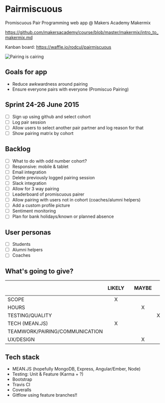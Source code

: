 # Pairmiscuous
Promiscuous Pair Programming web app @ Makers Academy Makermix

https://github.com/makersacademy/course/blob/master/makermix/intro_to_makermix.md

Kanban board: https://waffle.io/rodcul/pairmiscuous

![Pairing is cairing](https://pbs.twimg.com/media/CHh9GAyUwAIlInZ.png)

## Goals for app
- Reduce awkwardness around pairing
- Ensure everyone pairs with everyone (Promiscuo Pairing)

## Sprint 24-26 June 2015
- [ ] Sign up using github and select cohort
- [ ] Log pair session
- [ ] Allow users to select another pair partner and log reason for that
- [ ] Show pairing matrix by cohort

## Backlog

- [ ] What to do with odd number cohort?
- [ ] Responsive: mobile & tablet
- [ ] Email integration
- [ ] Delete previously logged pairing session
- [ ] Slack integration
- [ ] Allow for 3 way pairing
- [ ] Leaderboard of promiscuous pairer
- [ ] Allow pairing with users not in cohort (coaches/alumni helpers)
- [ ] Add a custom profile picture
- [ ] Sentiment monitoring
- [ ] Plan for bank holidays/known or planned absence

## User personas

- [ ] Students
- [ ] Alumni helpers
- [ ] Coaches

## What's going to give?

|   |  LIKELY |   | MAYBE  |   | DEFINITELY NOT  |
|---|:---:|:---:|:---:|:---:|:---:|
|SCOPE  |  X |   |   |   |   |
|HOURS   |   |   | X  |   |   |
|TESTING/QUALITY   |   |   |   | X  |   |
|TECH (MEAN.JS)   | X  |   |   |   |   |
|TEAMWORK/PAIRING/COMMUNICATION   |   |   |   |   | X  |
|UX/DESIGN   |   |   | X  |   |   |

## Tech stack
- MEAN.JS (hopefully MongoDB, Express, Angular/Ember, Node)
- Testing: Unit & Feature (Karma + ?)
- Bootstrap
- Travis CI
- Coveralls
- Gitflow using feature branches!!
